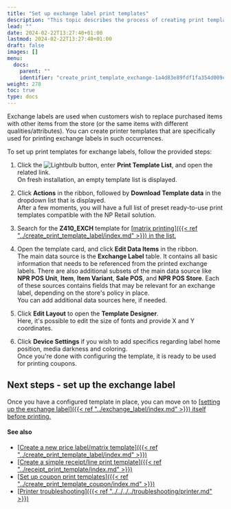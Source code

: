 ```yaml
---
title: "Set up exchange label print templates"
description: "This topic describes the process of creating print templates for exchange labels in NP Retail."
lead: ""
date: 2024-02-22T13:27:40+01:00
lastmod: 2024-02-22T13:27:40+01:00
draft: false
images: []
menu:
  docs:
    parent: ""
    identifier: "create_print_template_exchange-1a4d83e89fdf1fa354d009c3930f64d4"
weight: 278
toc: true
type: docs
---
```


Exchange labels are used when customers wish to replace purchased items with other items from the store (or the same items with different qualities/attributes). You can create printer templates that are specifically used for printing exchange labels in such occurrences. 

To set up print templates for exchange labels, follow the provided steps: 

1. Click the ![Lightbulb](Lightbulb_icon.PNG) button, enter **Print Template List**, and open the related link.    
   On fresh installation, an empty template list is displayed.
2. Click **Actions** in the ribbon, followed by **Download Template data** in the dropdown list that is displayed.    
   After a few moments, you will have a full list of preset ready-to-use print templates compatible with the NP Retail solution.
3. Search for the **Z410_EXCH** template for [<ins>matrix printing<ins>]({{< ref "../create_print_template_label/index.md" >}}) in the list.    
4. Open the template card, and click **Edit Data Items** in the ribbon.      
   The main data source is the **Exchange Label** table. It contains all basic information that needs to be referenced from the printed exchange labels. There are also additional subsets of the main data source like **NPR POS Unit**, **Item**, **Item Variant**, **Sale POS**, and **NPR POS Store**. Each of these sources contains fields that may be relevant for an exchange label, depending on the store's policy in place.       
   You can add additional data sources here, if needed. 
    
5. Click **Edit Layout** to open the **Template Designer**.     
   Here, it's possible to edit the size of fonts and provide X and Y coordinates.
6. Click **Device Settings** if you wish to add specifics regarding label home position, media darkness and coloring.      
   Once you're done with configuring the template, it is ready to be used for printing coupons. 

## Next steps - set up the exchange label

Once you have a configured template in place, you can move on to [<ins>setting up the exchange label<ins>]({{< ref "../exchange_label/index.md" >}}) itself before printing.

#### See also

- [<ins>Create a new price label/matrix template<ins>]({{< ref "../create_print_template_label/index.md" >}})
- [<ins>Create a simple receipt/line print template<ins>]({{< ref "../receipt_print_template/index.md" >}})
- [<ins>Set up coupon print templates<ins>]({{< ref "../create_print_template_coupon/index.md" >}})
- [<ins>Printer troubleshooting<ins>]({{< ref "../../../../troubleshooting/printer.md" >}})